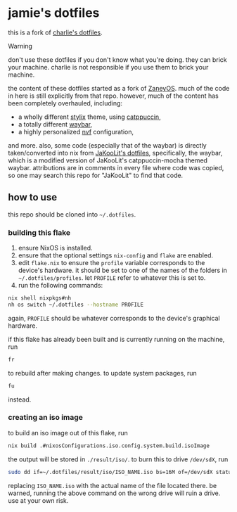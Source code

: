 # jamie's dotfiles

this is a fork of [charlie's dotfiles](https://github.com/CharredLee/.dotfiles).

> [!WARNING]
> don't use these dotfiles if you don't know what you're doing. they can brick
> your machine. charlie is not responsible if you use them to brick your
> machine.

the content of these dotfiles started as a fork of
[ZaneyOS](https://gitlab.com/Zaney/zaneyos). much of the code in here is still
explicitly from that repo. however, much of the content has been completely
overhauled, including:

- a wholly different [stylix](https://github.com/danth/stylix) theme, using
  [catppuccin](https://catppuccin.com/),
- a totally different [waybar](https://github.com/Alexays/Waybar),
- a highly personalized [nvf](https://github.com/NotAShelf/nvf) configuration,

and more. also, some code (especially that of the waybar) is directly
taken/converted into nix from
[JaKooLit's dotfiles](https://github.com/JaKooLit/Hyprland-Dots), specifically,
the waybar, which is a modified version of JaKooLit's catppuccin-mocha themed
waybar. attributions are in comments in every file where code was copied, so one
may search this repo for "JaKooLit" to find that code.

## how to use

this repo should be cloned into `~/.dotfiles`.

### building this flake

1. ensure NixOS is installed.
2. ensure that the optional settings `nix-config` and `flake` are enabled.
3. edit `flake.nix` to ensure the `profile` variable corresponds to the device's
   hardware. it should be set to one of the names of the folders in
   `~/.dotfiles/profiles`. let `PROFILE` refer to whatever this is set to.
4. run the following commands:

```sh
nix shell nixpkgs#nh
nh os switch ~/.dotfiles --hostname PROFILE
```

again, `PROFILE` should be whatever corresponds to the device's graphical
hardware.

if this flake has already been built and is currently running on the machine,
run

```sh
fr
```

to rebuild after making changes. to update system packages, run

```sh
fu
```

instead.

### creating an iso image

to build an iso image out of this flake, run

```sh
nix build .#nixosConfigurations.iso.config.system.build.isoImage
```

the output will be stored in `./result/iso/`. to burn this to drive `/dev/sdX`,
run

```sh
sudo dd if=~/.dotfiles/result/iso/ISO_NAME.iso bs=16M of=/dev/sdX status=progress oflag=sync
```

replacing `ISO_NAME.iso` with the actual name of the file located there. be
warned, running the above command on the wrong drive will ruin a drive. use at
your own risk.
